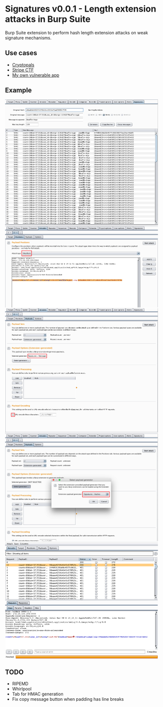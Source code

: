 # Signatures v0.0.1 - Length extension attacks in Burp Suite

Burp Suite extension to perform hash length extension attacks on weak signature mechanisms.

## Use cases

* [Cryptopals](https://cryptopals.com/sets/4/challenges/29)
* [Stripe CTF](https://github.com/stripe-ctf/stripe-ctf-2.0/tree/master/levels/7)
* [My own vulnerable app](https://github.com/vergl4s/cheese-selection)

## Example

![Signatures tab](img/img1.png)
![Intruder Pitchfork](img/img2.png)
![Message payloads](img/img3.png)
![Hash payloads](img/img4.png)
![Attack results](img/img5.png)

## TODO

* RIPEMD
* Whirlpool
* Tab for HMAC generation
* Fix copy message button when padding has line breaks